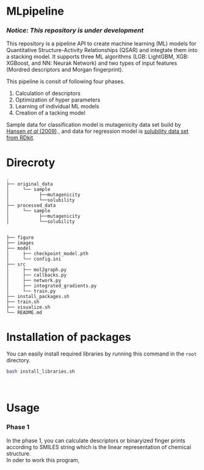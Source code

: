 # MLpipeline

### *Notice: This repository is under development*
This repository is a pipeline API to create machine learning (ML) models for Quantitative Structure-Activity Relationships (QSAR) and integtate them into a stacking model. It supports three ML algorithms (LGB: LightGBM, XGB: XGBoost, and NN: Neurak Network) and two types of input features (Mordred descriptors and Morgan fingerprint).  

This pipeline is consit of following four phases.  
1. Calculation of descriptors  
2. Optimization of hyper parameters  
3. Learning of individual ML models   
4. Creation of a tacking model  

Sample data for classification model is mutagenicity data set build by [Hansen *et al* (2009)](https://pubs.acs.org/doi/10.1021/ci900161g)., and data for regression model is [solubility data set from RDkit](https://github.com/rdkit/rdkit/tree/master/Docs/Book/data).  

# Direcroty
```
.
├── original_data
│     └── sample
│           ├──mutagenicity
│           └──solubility
├── processed_data
│     └── sample
│           ├──mutagenicity
│           └──solubility


├── figure
├── images
├── model
│     ├── checkpoint_model.pth
│     └── config.ini
├── src
│     ├── mol2graph.py
│     ├── callbacks.py
│     ├── network.py
│     ├── integrated_gradients.py
│     └── train.py
├── install_packages.sh
├── train.sh
├── visualize.sh
└── README.md
```

# Installation of packages
You can easily install required libraries by running this command in the ```root``` directory.  
```bash
bash install_libraries.sh
```

<br>

# Usage
### Phase 1
In the phase 1, you can calculate descriptors or binaryized finger prints according to SMILES string which is the linear representation of chemical structure.  
In oder to work this program, 